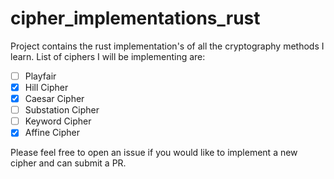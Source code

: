 # cipher_implementations_rust

Project contains the rust implementation's of all the cryptography methods I learn.
List of ciphers I will be implementing are:

- [ ] Playfair
- [x] Hill Cipher
- [x] Caesar Cipher
- [ ] Substation Cipher
- [ ] Keyword Cipher
- [x] Affine Cipher

Please feel free to open an issue if you would like to implement a new cipher and can submit a PR.
